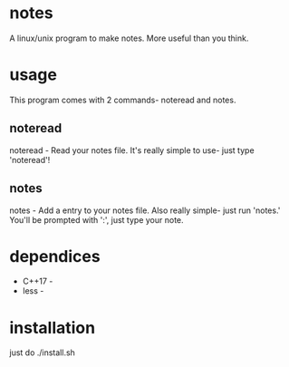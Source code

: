 # notes
A linux/unix program to make notes. More useful than you think.
# usage
This program comes with 2 commands- noteread and notes.
## noteread
noteread - Read your notes file.
It's really simple to use- just type 'noteread'!
## notes
notes - Add a entry to your notes file.
Also really simple- just run 'notes.' You'll be prompted with ':', just type your note.
# dependices
- C++17 -
- less -
# installation
just do ./install.sh
